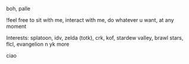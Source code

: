 boh, palle

!feel free to sit with me, interact with me, do whatever u want, at any moment

Interests: splatoon, idv, zelda (totk), crk, kof, stardew valley, brawl stars, flcl, evangelion n yk more

ciao




